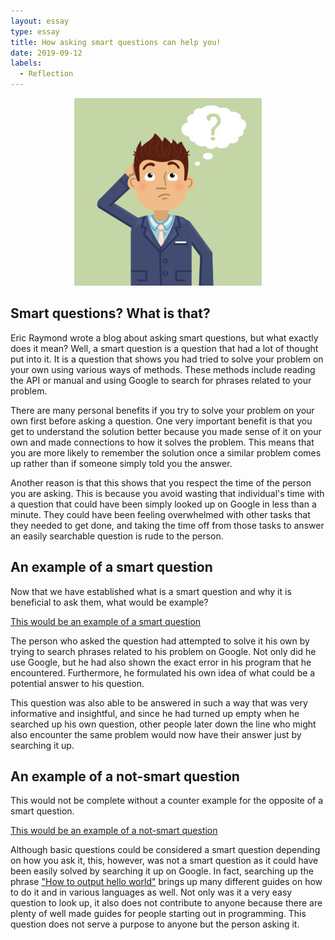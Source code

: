 ```yaml
---
layout: essay
type: essay
title: How asking smart questions can help you!
date: 2019-09-12
labels:
  - Reflection
---
```


<p align="center">
  <img class="ui image" src="../images/thinking.jpg">
</p>

## Smart questions? What is that?

  Eric Raymond wrote a blog about asking smart questions, but what exactly does it mean? Well, a smart question is a question that had a lot of thought put into it. It is a question that shows you had tried to solve your problem on your own using various ways of methods. These methods include reading the API or manual and using Google to search for phrases related to your problem. 
  
  There are many personal benefits if you try to solve your problem on your own first before asking a question. One very important benefit is that you get to understand the solution better because you made sense of it on your own and made connections to how it solves the problem. This means that you are more likely to remember the solution once a similar problem comes up rather than if someone simply told you the answer. 
  
  Another reason is that this shows that you respect the time of the person you are asking. This is because you avoid wasting that individual's time with a question that could have been simply looked up on Google in less than a minute. They could have been feeling overwhelmed with other tasks that they needed to get done, and taking the time off from those tasks to answer an easily searchable question is rude to the person.
  
## An example of a smart question 

  Now that we have established what is a smart question and why it is beneficial to ask them, what would be example?
  
  [This would be an example of a smart question](https://stackoverflow.com/questions/1335851/what-does-use-strict-do-in-javascript-and-what-is-the-reasoning-behind-it)
  
  The person who asked the question had attempted to solve it his own by trying to search phrases related to his problem on Google. Not only did he use Google, but he had also shown the exact error in his program that he encountered. Furthermore, he formulated his own idea of what could be a potential answer to his question. 
  
  This question was also able to be answered in such a way that was very informative and insightful, and since he had turned up empty when he searched up his own question, other people later down the line who might also encounter the same problem would now have their answer just by searching it up.

## An example of a not-smart question
 
  This would not be complete without a counter example for the opposite of a smart question.
  
  [This would be an example of a not-smart question](https://stackoverflow.com/questions/28588915/how-do-you-write-a-line-of-output)
  
  Although basic questions could be considered a smart question depending on how you ask it, this, however, was not a smart question as it could have been easily solved by searching it up on Google. In fact, searching up the phrase ["How to output hello world"](https://www.google.com/search?client=firefox-b-1-d&q=how+to+output+hello+world) brings up many different guides on how to do it and in various languages as well. Not only was it a very easy question to look up, it also does not contribute to anyone because there are plenty of well made guides for people starting out in programming. This question does not serve a purpose to anyone but the person asking it.
